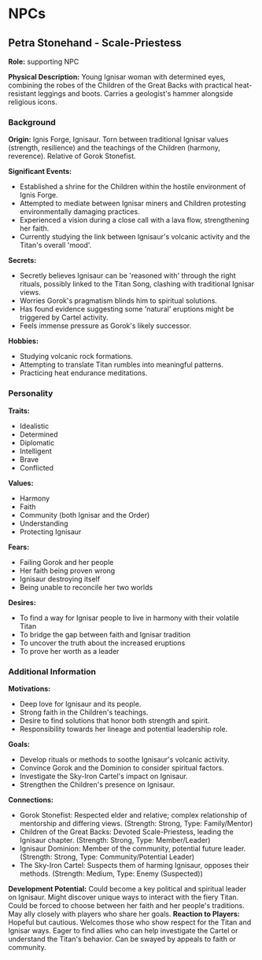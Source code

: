 # NPCs

## Petra Stonehand - Scale-Priestess
**Role:** supporting NPC

**Physical Description:** Young Ignisar woman with determined eyes, combining the robes of the Children of the Great Backs with practical heat-resistant leggings and boots. Carries a geologist's hammer alongside religious icons.

### Background
**Origin:** Ignis Forge, Ignisaur. Torn between traditional Ignisar values (strength, resilience) and the teachings of the Children (harmony, reverence). Relative of Gorok Stonefist.

**Significant Events:**
- Established a shrine for the Children within the hostile environment of Ignis Forge.
- Attempted to mediate between Ignisar miners and Children protesting environmentally damaging practices.
- Experienced a vision during a close call with a lava flow, strengthening her faith.
- Currently studying the link between Ignisaur's volcanic activity and the Titan's overall 'mood'.

**Secrets:**
- Secretly believes Ignisaur can be 'reasoned with' through the right rituals, possibly linked to the Titan Song, clashing with traditional Ignisar views.
- Worries Gorok's pragmatism blinds him to spiritual solutions.
- Has found evidence suggesting some 'natural' eruptions might be triggered by Cartel activity.
- Feels immense pressure as Gorok's likely successor.

**Hobbies:**
- Studying volcanic rock formations.
- Attempting to translate Titan rumbles into meaningful patterns.
- Practicing heat endurance meditations.

### Personality
**Traits:**
- Idealistic
- Determined
- Diplomatic
- Intelligent
- Brave
- Conflicted

**Values:**
- Harmony
- Faith
- Community (both Ignisar and the Order)
- Understanding
- Protecting Ignisaur

**Fears:**
- Failing Gorok and her people
- Her faith being proven wrong
- Ignisaur destroying itself
- Being unable to reconcile her two worlds

**Desires:**
- To find a way for Ignisar people to live in harmony with their volatile Titan
- To bridge the gap between faith and Ignisar tradition
- To uncover the truth about the increased eruptions
- To prove her worth as a leader

### Additional Information
**Motivations:**
- Deep love for Ignisaur and its people.
- Strong faith in the Children's teachings.
- Desire to find solutions that honor both strength and spirit.
- Responsibility towards her lineage and potential leadership role.

**Goals:**
- Develop rituals or methods to soothe Ignisaur's volcanic activity.
- Convince Gorok and the Dominion to consider spiritual factors.
- Investigate the Sky-Iron Cartel's impact on Ignisaur.
- Strengthen the Children's presence on Ignisaur.

**Connections:**
- Gorok Stonefist: Respected elder and relative; complex relationship of mentorship and differing views. (Strength: Strong, Type: Family/Mentor)
- Children of the Great Backs: Devoted Scale-Priestess, leading the Ignisaur chapter. (Strength: Strong, Type: Member/Leader)
- Ignisaur Dominion: Member of the community, potential future leader. (Strength: Strong, Type: Community/Potential Leader)
- The Sky-Iron Cartel: Suspects them of harming Ignisaur, opposes their methods. (Strength: Medium, Type: Enemy (Suspected))

**Development Potential:** Could become a key political and spiritual leader on Ignisaur. Might discover unique ways to interact with the fiery Titan. Could be forced to choose between her faith and her people's traditions. May ally closely with players who share her goals.
**Reaction to Players:** Hopeful but cautious. Welcomes those who show respect for the Titan and Ignisar ways. Eager to find allies who can help investigate the Cartel or understand the Titan's behavior. Can be swayed by appeals to faith or community.

